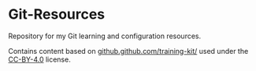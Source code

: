 # Git-Resources

Repository for my Git learning and configuration resources.   



Contains content based on [github.github.com/training-kit/](https://github.github.com/training-kit/) used under the [CC-BY-4.0](https://creativecommons.org/licenses/by/4.0/) license.

